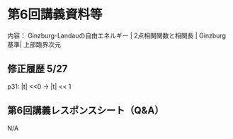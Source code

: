 #  第6回講義資料等
内容： Ginzburg-Landauの自由エネルギー | 2点相関関数と相関長 | Ginzburg基準| 上部臨界次元

## 修正履歴 5/27 
p31: |t| <<0  -> |t| << 1

## 第6回講義レスポンスシート（Q&A）
N/A
